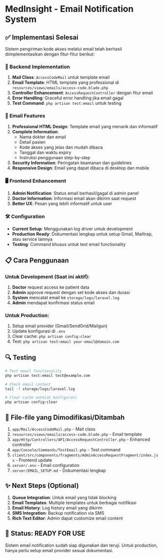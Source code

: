 # MedInsight - Email Notification System

## ✅ Implementasi Selesai

Sistem pengiriman kode akses melalui email telah berhasil diimplementasikan dengan fitur-fitur berikut:

### 🔧 Backend Implementation

1. **Mail Class**: `AccessCodeMail` untuk template email
2. **Email Template**: HTML template yang professional di `resources/views/emails/access-code.blade.php`
3. **Controller Enhancement**: `AccessRequestController` dengan fitur email
4. **Error Handling**: Graceful error handling jika email gagal
5. **Test Command**: `php artisan test:email` untuk testing

### 📧 Email Features

1. **Professional HTML Design**: Template email yang menarik dan informatif
2. **Complete Information**:
   - Nama dokter dan email
   - Detail pasien
   - Kode akses yang jelas dan mudah dibaca
   - Tanggal dan waktu expiry
   - Instruksi penggunaan step-by-step
3. **Security Information**: Peringatan keamanan dan guidelines
4. **Responsive Design**: Email yang dapat dibaca di desktop dan mobile

### 🖥️ Frontend Enhancement

1. **Admin Notification**: Status email berhasil/gagal di admin panel
2. **Doctor Information**: Informasi email akan dikirim saat request
3. **Better UX**: Pesan yang lebih informatif untuk user

### 🛠️ Configuration

- **Current Setup**: Menggunakan log driver untuk development
- **Production Ready**: Dokumentasi lengkap untuk setup Gmail, Mailtrap, atau service lainnya
- **Testing**: Command khusus untuk test email functionality

## 📋 Cara Penggunaan

### Untuk Development (Saat ini aktif):

1. **Doctor** request access ke patient data
2. **Admin** approve request dengan set kode akses dan durasi
3. **System** mencatat email ke `storage/logs/laravel.log`
4. **Admin** mendapat konfirmasi status email

### Untuk Production:

1. Setup email provider (Gmail/SendGrid/Mailgun)
2. Update konfigurasi di `.env`
3. Clear cache: `php artisan config:clear`
4. Test: `php artisan test:email your-email@domain.com`

## 🔍 Testing

```bash
# Test email functionality
php artisan test:email test@example.com

# Check email content
tail -f storage/logs/laravel.log

# Clear cache setelah konfigurasi
php artisan config:clear
```

## 📁 File-file yang Dimodifikasi/Ditambah

1. `app/Mail/AccessCodeMail.php` - Mail class
2. `resources/views/emails/access-code.blade.php` - Email template
3. `app/Http/Controllers/API/AccessRequestController.php` - Enhanced controller
4. `app/Console/Commands/TestEmail.php` - Test command
5. `client/src/components/fragments/AdminAccessRequestFragment/index.jsx` - Frontend update
6. `server/.env` - Email configuration
7. `server/EMAIL_SETUP.md` - Dokumentasi lengkap

## ✨ Next Steps (Optional)

1. **Queue Integration**: Untuk email yang tidak blocking
2. **Email Templates**: Multiple templates untuk berbagai notifikasi
3. **Email History**: Log history email yang dikirim
4. **SMS Integration**: Backup notification via SMS
5. **Rich Text Editor**: Admin dapat customize email content

## 🚀 Status: READY FOR USE

Sistem email notification sudah siap digunakan dan teruji. Untuk production, hanya perlu setup email provider sesuai dokumentasi.
